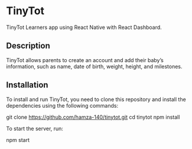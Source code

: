 # TinyTot
TinyTot Learners app using React Native with React Dashboard.

## Description
TinyTot allows parents to create an account and add their baby’s information, such as name, date of birth, weight, height, and milestones.

## Installation
To install and run TinyTot, you need to clone this repository and install the dependencies using the following commands:

git clone https://github.com/hamza-140/tinytot.git
cd tinytot
npm install

To start the server, run:

npm start
